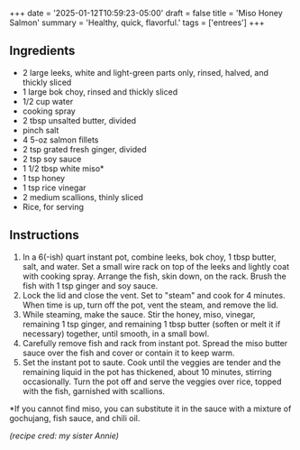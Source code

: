 +++
date = '2025-01-12T10:59:23-05:00'
draft = false
title = 'Miso Honey Salmon'
summary = 'Healthy, quick, flavorful.'
tags = ['entrees']
+++

## Ingredients

- 2 large leeks, white and light-green parts only, rinsed, halved, and thickly sliced
- 1 large bok choy, rinsed and thickly sliced
- 1/2 cup water
- cooking spray
- 2 tbsp unsalted butter, divided
- pinch salt
- 4 5-oz salmon fillets
- 2 tsp grated fresh ginger, divided
- 2 tsp soy sauce
- 1 1/2 tbsp white miso*
- 1 tsp honey
- 1 tsp rice vinegar
- 2 medium scallions, thinly sliced
- Rice, for serving

## Instructions

1. In a 6(-ish) quart instant pot, combine leeks, bok choy, 1 tbsp butter, salt, and water. Set a small wire rack on top of the leeks and lightly coat with cooking spray. Arrange the fish, skin down, on the rack. Brush the fish with 1 tsp ginger and soy sauce.
2. Lock the lid and close the vent. Set to "steam" and cook for 4 minutes. When time is up, turn off the pot, vent the steam, and remove the lid.
3. While steaming, make the sauce. Stir the honey, miso, vinegar, remaining 1 tsp ginger, and remaining 1 tbsp butter (soften or melt it if necessary) together, until smooth, in a small bowl.
4. Carefully remove fish and rack from instant pot. Spread the miso butter sauce over the fish and cover or contain it to keep warm.
5. Set the instant pot to saute. Cook until the veggies are tender and the remaining liquid in the pot has thickened, about 10 minutes, stirring occasionally. Turn the pot off and serve the veggies over rice, topped with the fish, garnished with scallions.

\*If you cannot find miso, you can substitute it in the sauce with a mixture of gochujang, fish sauce, and chili oil.

*(recipe cred: my sister Annie)*

